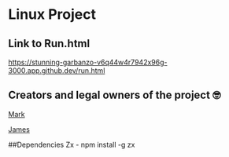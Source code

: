 # Linux Project


## Link to Run.html
https://stunning-garbanzo-v6q44w4r7942x96g-3000.app.github.dev/run.html


## Creators and legal owners of the project 🤓
[Mark](https://github.com/MarkVeerasingam)

[James](https://github.com/jAlbright2002)

##Dependencies
Zx - npm install -g zx

